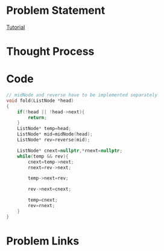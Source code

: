 # Problem Statement

[Tutorial]()

# Thought Process

# Code
```cpp
// midNode and reverse have to be implemented separately
void fold(ListNode *head)
{
    if(!head || !head->next){
        return;
    }
    ListNode* temp=head;
    ListNode* mid=midNode(head);
    ListNode* rev=reverse(mid);

    ListNode* cnext=nullptr,*rnext=nullptr;
    while(temp && rev){
        cnext=temp->next;
        rnext=rev->next;

        temp->next=rev;

        rev->next=cnext;

        temp=cnext;
        rev=rnext;
    }
}
```

# Problem Links
